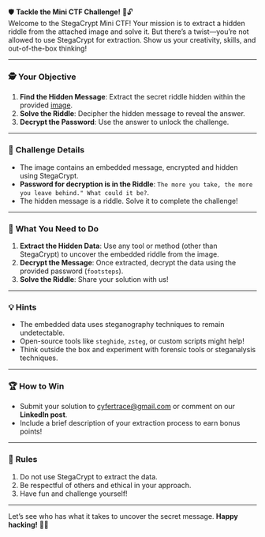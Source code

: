 🛡️ **Tackle the Mini CTF Challenge!** 🎨🔓  
Welcome to the StegaCrypt Mini CTF! Your mission is to extract a hidden riddle from the attached image and solve it. But there’s a twist—you’re not allowed to use StegaCrypt for extraction. Show us your creativity, skills, and out-of-the-box thinking!

---

### 🕵️ **Your Objective**
1. **Find the Hidden Message**: Extract the secret riddle hidden within the provided [image](goodluck.png).  
2. **Solve the Riddle**: Decipher the hidden message to reveal the answer.  
3. **Decrypt the Password**: Use the answer to unlock the challenge.  

---

### 🚀 **Challenge Details**
- The image contains an embedded message, encrypted and hidden using StegaCrypt.  
- **Password for decryption is in the Riddle**: `The more you take, the more you leave behind." What could it be?`.  
- The hidden message is a riddle. Solve it to complete the challenge!  

---

### 🧩 **What You Need to Do**
1. **Extract the Hidden Data**: Use any tool or method (other than StegaCrypt) to uncover the embedded riddle from the image.  
2. **Decrypt the Message**: Once extracted, decrypt the data using the provided password (`footsteps`).  
3. **Solve the Riddle**: Share your solution with us!  

---

### 💡 **Hints**
- The embedded data uses steganography techniques to remain undetectable.  
- Open-source tools like `steghide`, `zsteg`, or custom scripts might help!  
- Think outside the box and experiment with forensic tools or steganalysis techniques.  

---

### 🏆 **How to Win**
- Submit your solution to cyfertrace@gmail.com or comment on our **LinkedIn post**.  
- Include a brief description of your extraction process to earn bonus points!  

---

### 📜 **Rules**
1. Do not use StegaCrypt to extract the data.  
2. Be respectful of others and ethical in your approach.  
3. Have fun and challenge yourself!  

---

Let’s see who has what it takes to uncover the secret message. **Happy hacking!** 🚀✨